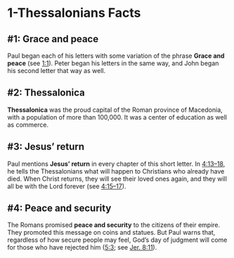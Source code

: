 # 1-Thessalonians Facts

## #1: Grace and peace
Paul began each of his letters with some variation of the phrase **Grace and peace** (see [1:1](https://www.esv.org/1+Thessalonians+1%3A1/)). Peter began his letters in the same way, and John began his second letter that way as well. 


## #2: Thessalonica
**Thessalonica** was the proud capital of the Roman province of Macedonia, with a population of more than 100,000. It was a center of education as well as commerce.


## #3: Jesus’ return
Paul mentions **Jesus’ return** in every chapter of this short letter. In [4:13–18](https://www.esv.org/1+Thessalonians+4%3A13%E2%80%9318/), he tells the Thessalonians what will happen to Christians who already have died. When Christ returns, they will see their loved ones again, and they will all be with the Lord forever (see [4:15–17](https://www.esv.org/1+Thessalonians+4%3A15%E2%80%9317/)).


## #4: Peace and security
The Romans promised **peace and security** to the citizens of their empire. They promoted this message on coins and statues. But Paul warns that, regardless of how secure people may feel, God’s day of judgment will come for those who have rejected him ([5:3](https://www.esv.org/1+Thessalonians+5%3A3/); see [Jer. 8:11](https://www.esv.org/Jeremiah+8%3A11/)). 

